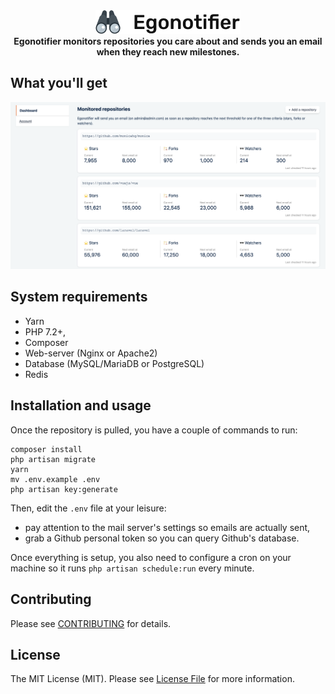 <div align="center">
    <img src="public/img/logo.png">
</div>

<div align="center">
    <strong>Egonotifier monitors repositories you care about and sends you an email when they reach new milestones.</strong>
</div>

## What you'll get

<div align="center">
    <img src="public/img/homepage-2x.png">
</div>

## System requirements

* Yarn
* PHP 7.2+,
* Composer
* Web-server (Nginx or Apache2)
* Database (MySQL/MariaDB or PostgreSQL)
* Redis

## Installation and usage

Once the repository is pulled, you have a couple of commands to run:

```
composer install
php artisan migrate
yarn
mv .env.example .env
php artisan key:generate
```

Then, edit the `.env` file at your leisure:
* pay attention to the mail server's settings so emails are actually sent,
* grab a Github personal token so you can query Github's database.

Once everything is setup, you also need to configure a cron on your machine so it runs `php artisan schedule:run` every minute.

## Contributing

Please see [CONTRIBUTING](CONTRIBUTING.md) for details.

## License

The MIT License (MIT). Please see [License File](LICENSE) for more information.
